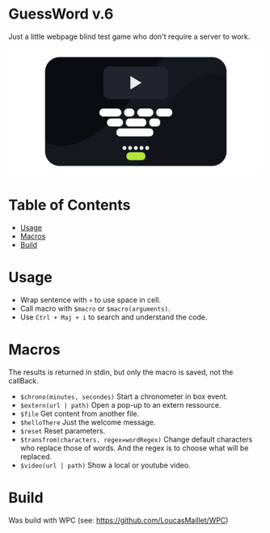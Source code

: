# GuessWord v.6

Just a little webpage blind test game who don't require a server to work.

![alt text](https://github.com/LoucasMaillet/GuessWord/blob/main/ico.png?raw=true)

# Table of Contents

* [Usage](#usage)
* [Macros](#macros)
* [Build](#build)

# Usage

 * Wrap sentence with `¤` to use space in cell.
 * Call macro with `$macro` or `$macro(arguments)`.
 * Use `Ctrl + Maj + i` to search and understand the code.

# Macros

The results is returned in stdin, but only the macro is saved, not the callBack.

- `$chrono(minutes, secondes)` Start a chronometer in box event.
- `$extern(url | path)` Open a pop-up to an extern ressource. 
- `$file` Get content from another file.
- `$helloThere` Just the welcome message. 
- `$reset` Reset parameters.
- `$transfrom(characters, regex=wordRegex)` Change default characters who replace those of words. And the regex is to choose what will be replaced.
- `$video(url | path)` Show a local or youtube video.


# Build

Was build with WPC (see: https://github.com/LoucasMaillet/WPC)

